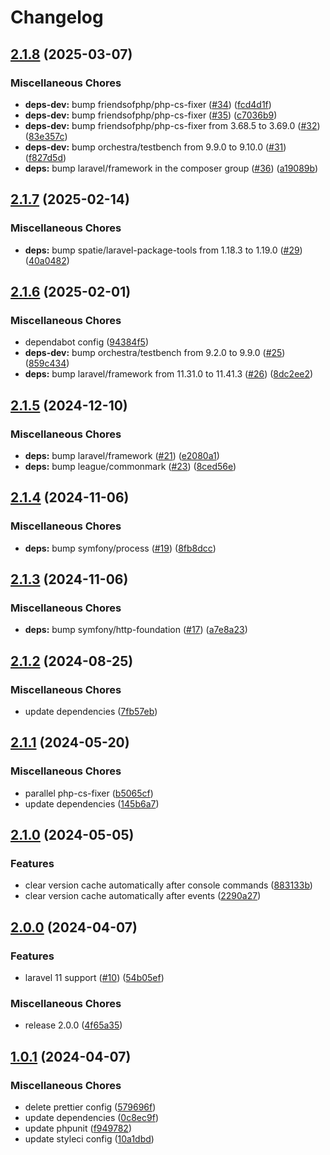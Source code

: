 # Changelog

## [2.1.8](https://github.com/audunru/version-warning/compare/v2.1.7...v2.1.8) (2025-03-07)


### Miscellaneous Chores

* **deps-dev:** bump friendsofphp/php-cs-fixer ([#34](https://github.com/audunru/version-warning/issues/34)) ([fcd4d1f](https://github.com/audunru/version-warning/commit/fcd4d1fbdd5c597b0c91574b316e963dbe03931a))
* **deps-dev:** bump friendsofphp/php-cs-fixer ([#35](https://github.com/audunru/version-warning/issues/35)) ([c7036b9](https://github.com/audunru/version-warning/commit/c7036b9708feb5a9e010a52397510360ad72982b))
* **deps-dev:** bump friendsofphp/php-cs-fixer from 3.68.5 to 3.69.0 ([#32](https://github.com/audunru/version-warning/issues/32)) ([83e357c](https://github.com/audunru/version-warning/commit/83e357c875aa5daf425666ae1fcf5ec7e6f3ae7c))
* **deps-dev:** bump orchestra/testbench from 9.9.0 to 9.10.0 ([#31](https://github.com/audunru/version-warning/issues/31)) ([f827d5d](https://github.com/audunru/version-warning/commit/f827d5dd2e3a78ee72dc4506f4b38076b997a80e))
* **deps:** bump laravel/framework in the composer group ([#36](https://github.com/audunru/version-warning/issues/36)) ([a19089b](https://github.com/audunru/version-warning/commit/a19089b9a7661c5a4409ec3928222a4a0067ac00))

## [2.1.7](https://github.com/audunru/version-warning/compare/v2.1.6...v2.1.7) (2025-02-14)


### Miscellaneous Chores

* **deps:** bump spatie/laravel-package-tools from 1.18.3 to 1.19.0 ([#29](https://github.com/audunru/version-warning/issues/29)) ([40a0482](https://github.com/audunru/version-warning/commit/40a0482a7eb26c01f96f70b3094f825301f879a8))

## [2.1.6](https://github.com/audunru/version-warning/compare/v2.1.5...v2.1.6) (2025-02-01)


### Miscellaneous Chores

* dependabot config ([94384f5](https://github.com/audunru/version-warning/commit/94384f52744302e8c46a27e2e56653e85720329a))
* **deps-dev:** bump orchestra/testbench from 9.2.0 to 9.9.0 ([#25](https://github.com/audunru/version-warning/issues/25)) ([859c434](https://github.com/audunru/version-warning/commit/859c434c73a2d4a401ac7e708e3e450f09c62dc8))
* **deps:** bump laravel/framework from 11.31.0 to 11.41.3 ([#26](https://github.com/audunru/version-warning/issues/26)) ([8dc2ee2](https://github.com/audunru/version-warning/commit/8dc2ee2d790ed6b8de310dc0af69e7541c65fac3))

## [2.1.5](https://github.com/audunru/version-warning/compare/v2.1.4...v2.1.5) (2024-12-10)


### Miscellaneous Chores

* **deps:** bump laravel/framework ([#21](https://github.com/audunru/version-warning/issues/21)) ([e2080a1](https://github.com/audunru/version-warning/commit/e2080a14e9ff7e40dc1ffd466273f8165916c822))
* **deps:** bump league/commonmark ([#23](https://github.com/audunru/version-warning/issues/23)) ([8ced56e](https://github.com/audunru/version-warning/commit/8ced56ec8948cbf1e8ff8577fa4ab8a73ae57854))

## [2.1.4](https://github.com/audunru/version-warning/compare/v2.1.3...v2.1.4) (2024-11-06)


### Miscellaneous Chores

* **deps:** bump symfony/process ([#19](https://github.com/audunru/version-warning/issues/19)) ([8fb8dcc](https://github.com/audunru/version-warning/commit/8fb8dccabbeb161bb4a8e9d33eea1c0f4c9d8568))

## [2.1.3](https://github.com/audunru/version-warning/compare/v2.1.2...v2.1.3) (2024-11-06)


### Miscellaneous Chores

* **deps:** bump symfony/http-foundation ([#17](https://github.com/audunru/version-warning/issues/17)) ([a7e8a23](https://github.com/audunru/version-warning/commit/a7e8a23c90aaf3e82f7b5adad3ab3442f2778dcb))

## [2.1.2](https://github.com/audunru/version-warning/compare/v2.1.1...v2.1.2) (2024-08-25)


### Miscellaneous Chores

* update dependencies ([7fb57eb](https://github.com/audunru/version-warning/commit/7fb57ebd391ff7c697abb44bcebee9557077ecac))

## [2.1.1](https://github.com/audunru/version-warning/compare/v2.1.0...v2.1.1) (2024-05-20)


### Miscellaneous Chores

* parallel php-cs-fixer ([b5065cf](https://github.com/audunru/version-warning/commit/b5065cfa6340eb4c56f7ba87ed75c53f6aaa4bed))
* update dependencies ([145b6a7](https://github.com/audunru/version-warning/commit/145b6a7aa427d2cbe5e614eb964238d38064c77d))

## [2.1.0](https://github.com/audunru/version-warning/compare/v2.0.0...v2.1.0) (2024-05-05)


### Features

* clear version cache automatically after console commands ([883133b](https://github.com/audunru/version-warning/commit/883133b3066f117e362d407d4583ae1e9a511170))
* clear version cache automatically after events ([2290a27](https://github.com/audunru/version-warning/commit/2290a27829f62182c138decb0898b670924aff6f))

## [2.0.0](https://github.com/audunru/version-warning/compare/v1.0.1...v2.0.0) (2024-04-07)


### Features

* laravel 11 support ([#10](https://github.com/audunru/version-warning/issues/10)) ([54b05ef](https://github.com/audunru/version-warning/commit/54b05ef06930dc180444b25da815e74d0841b46d))


### Miscellaneous Chores

* release 2.0.0 ([4f65a35](https://github.com/audunru/version-warning/commit/4f65a35a17565571073e9d053e7987d4b2f722f0))

## [1.0.1](https://github.com/audunru/version-warning/compare/v1.0.0...v1.0.1) (2024-04-07)


### Miscellaneous Chores

* delete prettier config ([579696f](https://github.com/audunru/version-warning/commit/579696f60040236ba15a0759b3368f8d2ede211a))
* update dependencies ([0c8ec9f](https://github.com/audunru/version-warning/commit/0c8ec9f72a706b57e816b2096493d8181e37652f))
* update phpunit ([f949782](https://github.com/audunru/version-warning/commit/f9497820aa8a79f55c6aaf247a13da32212a6781))
* update styleci config ([10a1dbd](https://github.com/audunru/version-warning/commit/10a1dbd96549907defb95bb02bf25a1a2b85d5f7))
